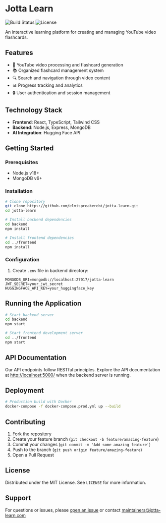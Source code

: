 # Jotta Learn

![Build Status](https://img.shields.io/github/actions/workflow/status/yourusername/jotta-learn/build.yml?style=flat-square)
![License](https://img.shields.io/github/license/yourusername/jotta-learn?style=flat-square)

An interactive learning platform for creating and managing YouTube video flashcards.

## Features
- 🎥 YouTube video processing and flashcard generation
- 📚 Organized flashcard management system
- 🔍 Search and navigation through video content
- 📊 Progress tracking and analytics
- 🔒 User authentication and session management

## Technology Stack
- **Frontend**: React, TypeScript, Tailwind CSS
- **Backend**: Node.js, Express, MongoDB
- **AI Integration**: Hugging Face API

## Getting Started

### Prerequisites
- Node.js v18+
- MongoDB v6+

### Installation
```bash
# Clone repository
git clone https://github.com/elvispreakerebi/jotta-learn.git
cd jotta-learn

# Install backend dependencies
cd backend
npm install

# Install frontend dependencies
cd ../frontend
npm install
```

### Configuration
1. Create `.env` file in backend directory:
```env
MONGODB_URI=mongodb://localhost:27017/jotta-learn
JWT_SECRET=your_jwt_secret
HUGGINGFACE_API_KEY=your_huggingface_key
```

## Running the Application
```bash
# Start backend server
cd backend
npm start

# Start frontend development server
cd ../frontend
npm start
```

## API Documentation
Our API endpoints follow RESTful principles. Explore the API documentation at [http://localhost:5000/](http://localhost:5000/) when the backend server is running.

## Deployment
```bash
# Production build with Docker
docker-compose -f docker-compose.prod.yml up --build
```

## Contributing
1. Fork the repository
2. Create your feature branch (`git checkout -b feature/amazing-feature`)
3. Commit your changes (`git commit -m 'Add some amazing feature'`)
4. Push to the branch (`git push origin feature/amazing-feature`)
5. Open a Pull Request

## License
Distributed under the MIT License. See `LICENSE` for more information.

## Support
For questions or issues, please [open an issue](https://github.com/yourusername/jotta-learn/issues) or contact maintainers@jotta-learn.com